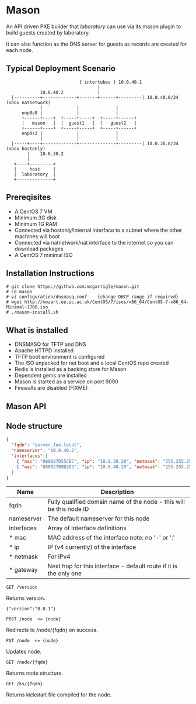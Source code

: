 Mason
=====

An API driven PXE builder that _laboratory_ can use via its mason plugin to
build guests created by laboratory.

It can also function as the DNS server for guests as records are created for each node.

Typical Deployment Scenario
---------------------------

```
                            { intertubes } 10.0.40.1
                                   |
             10.0.40.2             |
  |----------+-------------+-------+------+---------| 10.0.40.0/24 (vbox natnetwork)
             |             |              |
      enp0s8 |             |              |
      +------+----+  +-----+-----+  +-----+------+
      |   mason   |  |  guest1   |  |   guest2   |
      +------+----+  +-----+-----+  +-----+------+
      enp0s3 |             |              |
             |             |              |
  |-----+----+-------------+--------------+---------| 10.0.30.0/24 (vbox hostonly)
        |    10.0.30.2
        |
   +----+---------+
   |     host     |
   |  laboratory  |
   +--------------+
```

Prereqisites
------------

* A CentOS 7 VM 
* Minimum 3G disk
* Minimum 1G RAM
* Connected via hostonly/internal interface to a subnet where the other machines will boot
* Connected via natnetwork/nat interface to the internet so you can download packages 
* A CentOS 7 minimal ISO

Installation Instructions
-------------------------

```
# git clone https://github.com:mcgarrigle/mason.git 
# cd mason
# vi configuration/dnsmasq.conf    {change DHCP range if required}
# wget http://mozart.ee.ic.ac.uk/CentOS/7/isos/x86_64/CentOS-7-x86_64-Minimal-1708.iso
# ./mason-install.sh
```

What is installed
-----------------
* DNSMASQ for TFTP and DNS
* Apache HTTPD installed
* TFTP boot environment is configured
* The ISO unpacked for net boot and a local CentOS repo created
* Redis is installed as a backing store for Mason
* Dependent gems are installed
* Mason is started as a service on port 9090
* Firewalls are disabled (FIXME)

Mason API
---------

Node structure
--------------
```json
{
  "fqdn": "server.foo.local",
  "nameserver": "10.0.40.2",
  "interfaces":[
    { "mac": "080027D55CEC", "ip": "10.0.30.20", "netmask": "255.255.255.0" },
    { "mac": "080027B9B383", "ip": "10.0.40.20", "netmask": "255.255.255.0", "gateway": "10.0.40.1" }
  ]
}
```
| Name       | Description                                                        |
|------------|--------------------------------------------------------------------|
| fqdn       | Fully qualified domain name of the node - this will be this node ID|
| nameserver | The default nameserver for this node                               |
| interfaces | Array of interface definitions                                     |
| * mac      | MAC address of the interface note: no '-' or ':'                   |
| * ip       | IP (v4 currently) of the interface                                 |
| * netmask  | For IPv4                                                           |
| * gateway  | Next hop for this interface - default route if it is the only one  |

```http
GET /version
```
Returns version.

```
{"version":"0.0.1"}
```

```http
POST /node  <= {node}
```
Redirects to /node/{fqdn} on success.

```http
PUT /node  <= {node}
```
Updates node.

```http
GET /node/{fqdn}
```
Returns node structure.

```http
GET /ks/{fqdn}
```
Returns kickstart file compiled for the node.

